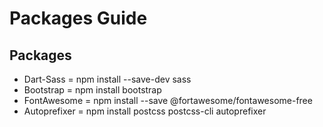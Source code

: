 # Packages Guide

## Packages
- Dart-Sass = npm install --save-dev sass
- Bootstrap = npm install bootstrap
- FontAwesome = npm install --save @fortawesome/fontawesome-free
- Autoprefixer = npm install postcss postcss-cli autoprefixer